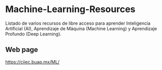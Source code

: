 # Machine-Learning-Resources
Listado de varios recursos de libre acceso para aprender Inteligencia Artificial (AI), Aprendizaje de Máquina (Machine Learning) y Aprendizaje Profundo (Deep Learning).


## Web page
https://ciiec.buap.mx/ML/
